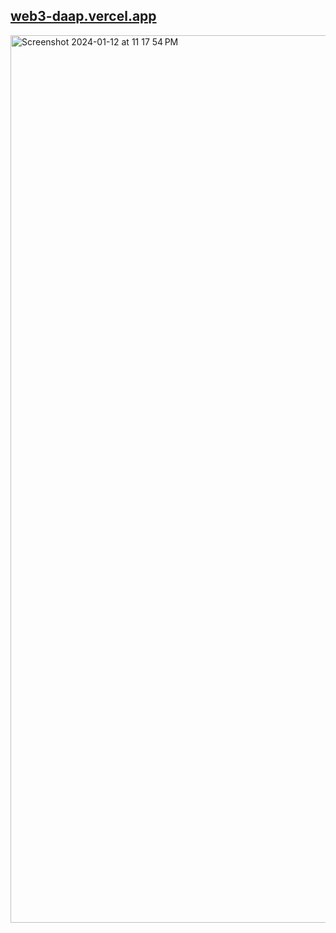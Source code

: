 ## <a href="https://web3-daap.vercel.app">web3-daap.vercel.app</a>
<img width="1420" alt="Screenshot 2024-01-12 at 11 17 54 PM" src="https://github.com/sudo-self/web3-daap/assets/119916323/93458d19-a0e9-4e1d-97ac-10d545b43794">
